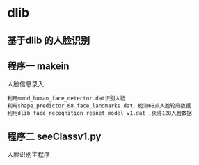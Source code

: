 # dlib
## 基于dlib 的人脸识别
## 程序一 makein
人脸信息录入
```
利用mmod_human_face_detector.dat识别人脸
利用shape_predictor_68_face_landmarks.dat，检测68点人脸轮廓数据
利用dlib_face_recognition_resnet_model_v1.dat ,获得128人脸数据   
```

## 程序二 seeClassv1.py
人脸识别主程序
